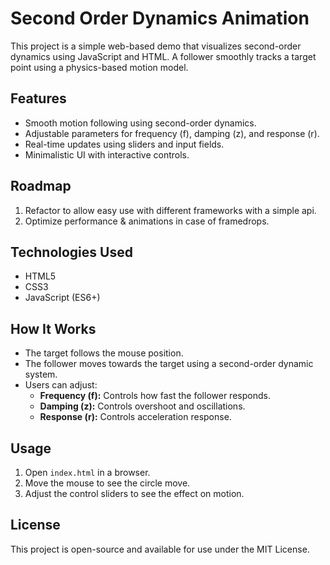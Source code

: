 # Second Order Dynamics Animation

This project is a simple web-based demo that visualizes second-order dynamics using JavaScript and HTML. A follower smoothly tracks a target point using a physics-based motion model.

## Features
- Smooth motion following using second-order dynamics.
- Adjustable parameters for frequency (f), damping (z), and response (r).
- Real-time updates using sliders and input fields.
- Minimalistic UI with interactive controls.

## Roadmap
1. Refactor to allow easy use with different frameworks with a simple api.
2. Optimize performance & animations in case of framedrops.

## Technologies Used
- HTML5
- CSS3
- JavaScript (ES6+)

## How It Works
- The target follows the mouse position.
- The follower moves towards the target using a second-order dynamic system.
- Users can adjust:
  - **Frequency (f):** Controls how fast the follower responds.
  - **Damping (z):** Controls overshoot and oscillations.
  - **Response (r):** Controls acceleration response.

## Usage
1. Open `index.html` in a browser.
2. Move the mouse to see the circle move.
3. Adjust the control sliders to see the effect on motion.

## License
This project is open-source and available for use under the MIT License.
